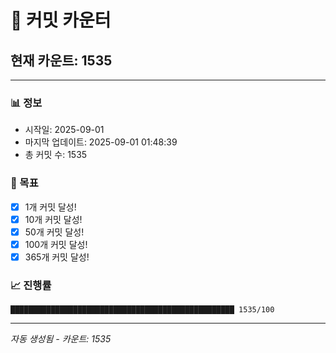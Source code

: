 # 🔢 커밋 카운터

## 현재 카운트: 1535

---

### 📊 정보
- 시작일: 2025-09-01
- 마지막 업데이트: 2025-09-01 01:48:39
- 총 커밋 수: 1535

### 🎯 목표
- [x] 1개 커밋 달성!
- [x] 10개 커밋 달성!
- [x] 50개 커밋 달성!
- [x] 100개 커밋 달성!
- [x] 365개 커밋 달성!

### 📈 진행률
```
██████████████████████████████████████████████████ 1535/100
```

---
*자동 생성됨 - 카운트: 1535*
